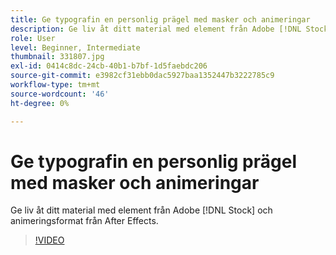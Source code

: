 ```yaml
---
title: Ge typografin en personlig prägel med masker och animeringar
description: Ge liv åt ditt material med element från Adobe [!DNL Stock] och animeringsformat från After Effects
role: User
level: Beginner, Intermediate
thumbnail: 331807.jpg
exl-id: 0414c8dc-24cb-40b1-b7bf-1d5faebdc206
source-git-commit: e3982cf31ebb0dac5927baa1352447b3222785c9
workflow-type: tm+mt
source-wordcount: '46'
ht-degree: 0%

---
```


# Ge typografin en personlig prägel med masker och animeringar

Ge liv åt ditt material med element från Adobe [!DNL Stock] och animeringsformat från After Effects.

>[!VIDEO](https://video.tv.adobe.com/v/331807?hidetitle=true)
